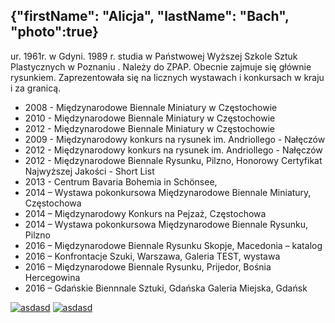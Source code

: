 {"firstName": "Alicja",
"lastName": "Bach",
"photo":true}
---
ur. 1961r. w Gdyni. 1989 r. studia w Państwowej Wyższej Szkole Sztuk Plastycznych w Poznaniu . Należy do ZPAP. Obecnie zajmuje się głównie  rysunkiem. Zaprezentowała się na licznych wystawach i konkursach w kraju i za granicą.

* 2008 - Międzynarodowe Biennale Miniatury w Częstochowie
* 2010 - Międzynarodowe Biennale Miniatury w Częstochowie
* 2012 - Międzynarodowe Biennale Miniatury w Częstochowie
* 2009 - Międzynarodowy konkurs na rysunek im. Andriollego - Nałęczów
* 2012 - Międzynarodowy konkurs na rysunek im. Andriollego - Nałęczów
* 2012 - Międzynarodowe Biennale Rysunku, Pilzno,  Honorowy Certyfikat Najwyższej Jakości - Short List
* 2013 - Centrum Bavaria Bohemia in Schönsee, 
* 2014 – Wystawa pokonkursowa Międzynarodowe Biennale Miniatury, Częstochowa
* 2014 – Międzynarodowy Konkurs na Pejzaż, Częstochowa
* 2014 – Wystawa pokonkursowa Międzynarodowe Biennale Rysunku, Pilzno
* 2016 – Międzynarodowe Biennale Rysunku Skopje, Macedonia – katalog
* 2016 – Konfrontacje Szuki, Warszawa, Galeria TEST, wystawa
* 2016 – Międzynarodowe Biennale Rysunku, Prijedor, Bośnia Hercegowina
* 2016 – Gdańskie Biennnale Sztuki, Gdańska Galeria Miejska, Gdańsk

[![asdasd](img/image_1.jpg)](img/image_1.jpg)
[![asdasd](img/image_2.jpg)](img/image_2.jpg)